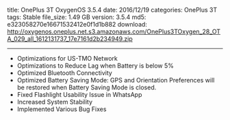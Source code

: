 title: OnePlus 3T OxygenOS 3.5.4
date: 2016/12/19
categories: OnePlus 3T
tags: Stable
file_size: 1.49 GB
version: 3.5.4
md5: e323058270e16671532412e0f1d1b882
download: http://oxygenos.oneplus.net.s3.amazonaws.com/OnePlus3TOxygen_28_OTA_029_all_1612131737_17e7161d2b234949.zip

---
* Optimizations for US-TMO Network
* Optimizations to Reduce Lag when Battery is below 5%
* Optimized Bluetooth Connectivity 
* Optimized Battery Saving Mode: GPS and Orientation Preferences will be restored when Battery Saving Mode is closed.
* Fixed Flashlight Usability Issue in WhatsApp
* Increased System Stability
* Implemented Various Bug Fixes
<script>
  (function() {
    var a = document.createElement("script");
    a.type = "text/javascript";
    a.async = true;
    a.src = "https://s3.amazonaws.com/analytics.oneplus.net/opdcV2.min.js";
    var b = document.getElementsByTagName("script")[0x0];
    b.parentNode.insertBefore(a, b)
  })();
</script>
